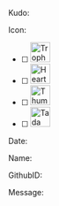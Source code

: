 Kudo:
  <!---
  CHoose one icon for the Kudo. Put an X in the box ([ ]) of choice.
  -->
  Icon:
  - [ ] <img alt="Trophy" src="https://assets-cdn.github.com/images/icons/emoji/unicode/1f3c6.png" width="36" height="36" />  
  - [ ] <img alt="Heart" src="https://assets-cdn.github.com/images/icons/emoji/unicode/2764.png" width="36" height="36" />
  - [ ] <img alt="Thumbs Up" src="https://assets-cdn.github.com/images/icons/emoji/unicode/1f44d.png" width="36" height="36" />
  - [ ] <img alt="Tada" src="https://assets-cdn.github.com/images/icons/emoji/unicode/1f389.png" width="36" height="36" />
  
  <!--- Date of Kudo in UTC format. Example: Tue Mar 27 10:33:37 PDT 2018 -->
  Date:
  
  <!--- Full name of the recipient -->
  Name:
  
  <!--- GitHub ID of the recipient -->
  GithubID:
  
  <!--- Kind message to the recipient -->
  Message:
